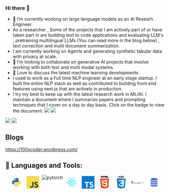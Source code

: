 ### Hi there 👋




- 🔭 I’m currently working on large language models as an AI Researh Engineer.
- As a researcher , Some of the projects that I am actively part of or have taken part in are building text to code applications and evaluating LLM's , pretraining multilingual LLMs (You can read more in the blog below) , text correction and multi document summarization.
- I am currently working on Agents and generating synthetic tabular data with privacy at scale.
- 👯 I’m looking to collaborate on generative AI projects that involve working with both text and multi modal systems.
- 💬 Love to discuss the latest machine learning developments.
- I used to work as a Full time NLP engineer at an early stage startup. I built the entire NLP stack as well as contributed to building front end features using next.js that are actively in production. 
- I try my best to keep up with the latest research work in ML/AI. I maintain a document where I summarize papers and prompting techniques that I cover on a day to day basis. Click on the badge to view the document.    [![](https://img.shields.io/badge/ML%20Paper-ML%20Papers-Blue)](https://docs.google.com/document/d/e/2PACX-1vSSxdJWHns8P2ldDCLbGQHTA_XlpOcipo6orf_7YKzkKdO3II2dDmXczw1D8MPVrf3MSae7WgmWsG_V/pub)  [![](https://img.shields.io/badge/Prompts-Prompting%20Techniques-green)](https://docs.google.com/document/d/e/2PACX-1vRDwlR4wUr5kHzMLe9kcFXHWTYtYOvOKHIH33sioQpcgFLRbbsCJzQe0KrJKneWvwK05lFIrXOZJk8u/pub)



[![](https://img.shields.io/badge/linkedin-%230077B5.svg?style=for-the-badge&logo=linkedin)](https://www.linkedin.com/in/srinivasan-nandakumar-978b76114)  [![](https://img.shields.io/badge/gmail-%230077B5.svg?style=for-the-badge&logo=gmail)](srini481@gmail.com)

<!-- <img src="https://github-readme-stats.vercel.app/api?username=srini-98&show_icons=true"/> -->


## Blogs
https://100xcoder.wordpress.com/

## 🧰 Languages and Tools:
<p align="center">
<img src="https://raw.githubusercontent.com/github/explore/80688e429a7d4ef2fca1e82350fe8e3517d3494d/topics/python/python.png" alt="Python" height="40" style="vertical-align:top; margin:4px">
<img src="https://raw.githubusercontent.com/github/explore/80688e429a7d4ef2fca1e82350fe8e3517d3494d/topics/javascript/javascript.png" alt="Javascript" height="40" style="vertical-align:top; margin:4px">
 <img src="https://www.vectorlogo.zone/logos/pytorch/pytorch-icon.svg" alt="pytorch" width="40" height="40"/>
 <img src="https://raw.githubusercontent.com/github/explore/80688e429a7d4ef2fca1e82350fe8e3517d3494d/topics/react/react.png" alt="react" height="40" style="vertical-align:top; margin:4px">
  <img src="https://raw.githubusercontent.com/github/explore/80688e429a7d4ef2fca1e82350fe8e3517d3494d/topics/typescript/typescript.png" alt="typescript" height="40" style="vertical-align:top; margin:4px">
 <img src="https://raw.githubusercontent.com/github/explore/80688e429a7d4ef2fca1e82350fe8e3517d3494d/topics/html/html.png" alt="html" height="40" style="vertical-align:top; margin:4px">
 <img src="https://raw.githubusercontent.com/github/explore/80688e429a7d4ef2fca1e82350fe8e3517d3494d/topics/css/css.png" alt="css" height="40" style="vertical-align:top; margin:4px">
 <img src="https://raw.githubusercontent.com/github/explore/80688e429a7d4ef2fca1e82350fe8e3517d3494d/topics/mongodb/mongodb.png" alt="mongo" height="40" style="vertical-align:top; margin:4px">
 <img src="https://raw.githubusercontent.com/github/explore/80688e429a7d4ef2fca1e82350fe8e3517d3494d/topics/sql/sql.png" alt="sql" height="40" style="vertical-align:top; margin:4px">
</p>
